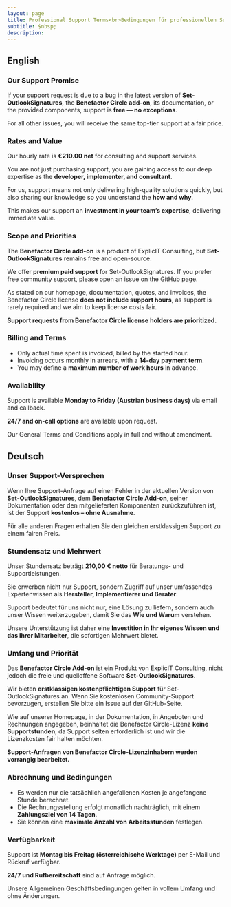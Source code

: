 ```yaml
---
layout: page
title: Professional Support Terms<br>Bedingungen für professionellen Support
subtitle: $nbsp;
description: 
---
```


## English

### Our Support Promise
If your support request is due to a bug in the latest version of **Set-OutlookSignatures**, the **Benefactor Circle add-on**, its documentation, or the provided components, support is **free — no exceptions**.

For all other issues, you will receive the same top-tier support at a fair price.

### Rates and Value
Our hourly rate is **€210.00 net** for consulting and support services.  

You are not just purchasing support, you are gaining access to our deep expertise as the **developer, implementer, and consultant**.  

For us, support means not only delivering high-quality solutions quickly, but also sharing our knowledge so you understand the **how and why**.  

This makes our support an **investment in your team’s expertise**, delivering immediate value.

### Scope and Priorities
The **Benefactor Circle add-on** is a product of ExplicIT Consulting, but **Set-OutlookSignatures** remains free and open-source.  

We offer **premium paid support** for Set-OutlookSignatures. If you prefer free community support, please open an issue on the GitHub page.  

As stated on our homepage, documentation, quotes, and invoices, the Benefactor Circle license **does not include support hours**, as support is rarely required and we aim to keep license costs fair.  

**Support requests from Benefactor Circle license holders are prioritized.**

### Billing and Terms
- Only actual time spent is invoiced, billed by the started hour.
- Invoicing occurs monthly in arrears, with a **14-day payment term**.
- You may define a **maximum number of work hours** in advance.

### Availability
Support is available **Monday to Friday (Austrian business days)** via email and callback.  

**24/7 and on-call options** are available upon request.

Our General Terms and Conditions apply in full and without amendment.

## Deutsch

### Unser Support-Versprechen
Wenn Ihre Support-Anfrage auf einen Fehler in der aktuellen Version von **Set-OutlookSignatures**, dem **Benefactor Circle Add-on**, seiner Dokumentation oder den mitgelieferten Komponenten zurückzuführen ist, ist der Support **kostenlos – ohne Ausnahme**.  

Für alle anderen Fragen erhalten Sie den gleichen erstklassigen Support zu einem fairen Preis.

### Stundensatz und Mehrwert
Unser Stundensatz beträgt **210,00 € netto** für Beratungs- und Supportleistungen.  

Sie erwerben nicht nur Support, sondern Zugriff auf unser umfassendes Expertenwissen als **Hersteller, Implementierer und Berater**.  

Support bedeutet für uns nicht nur, eine Lösung zu liefern, sondern auch unser Wissen weiterzugeben, damit Sie das **Wie und Warum** verstehen.  

Unsere Unterstützung ist daher eine **Investition in Ihr eigenes Wissen und das Ihrer Mitarbeiter**, die sofortigen Mehrwert bietet.

### Umfang und Priorität
Das **Benefactor Circle Add-on** ist ein Produkt von ExplicIT Consulting, nicht jedoch die freie und quelloffene Software **Set-OutlookSignatures**.  

Wir bieten **erstklassigen kostenpflichtigen Support** für Set-OutlookSignatures an. Wenn Sie kostenlosen Community-Support bevorzugen, erstellen Sie bitte ein Issue auf der GitHub-Seite.

Wie auf unserer Homepage, in der Dokumentation, in Angeboten und Rechnungen angegeben, beinhaltet die Benefactor Circle-Lizenz **keine Supportstunden**, da Support selten erforderlich ist und wir die Lizenzkosten fair halten möchten.  

**Support-Anfragen von Benefactor Circle-Lizenzinhabern werden vorrangig bearbeitet.**

### Abrechnung und Bedingungen
- Es werden nur die tatsächlich angefallenen Kosten je angefangene Stunde berechnet.
- Die Rechnungsstellung erfolgt monatlich nachträglich, mit einem **Zahlungsziel von 14 Tagen**.
- Sie können eine **maximale Anzahl von Arbeitsstunden** festlegen.

### Verfügbarkeit
Support ist **Montag bis Freitag (österreichische Werktage)** per E-Mail und Rückruf verfügbar.  

**24/7 und Rufbereitschaft** sind auf Anfrage möglich.

Unsere Allgemeinen Geschäftsbedingungen gelten in vollem Umfang und ohne Änderungen.